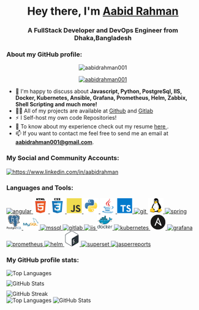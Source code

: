 <h1 align="center">Hey there, I'm <a href="https://www.linkedin.com/in/aabidrahman/" target="_blank"> Aabid Rahman </a> </h1>
<h3 align="center">A FullStack Developer and DevOps Engineer from Dhaka,Bangladesh</h3>

<h3 align="left">About my GitHub profile:</h3>

<p align="center"> 
  <img src="https://komarev.com/ghpvc/?username=aabidrahman001&label=Profile%20views&color=0e75b6&style=flat" alt="aabidrahman001" /> 
</p>

<p align="center"> <a href="https://github.com/ryo-ma/github-profile-trophy">
  <img src="https://github-profile-trophy.vercel.app/?username=aabidrahman001&theme=highcontrast" alt="aabidrahman001" />
</a>
</p>

- 💬 I'm happy to discuss about **Javascript, Python, PostgreSql, IIS, Docker, Kubernetes, Ansible, Grafana, Prometheus, Helm, Zabbix, Shell Scripting and much more!**
- 👨‍💻 All of my projects are available at [Github](https://github.com/aabidrahman001) and [Gitlab](https://gitlab.com/aabidrahman)
- ⚡ I Self-host my own code Repositories!
- 📄 To know about my experience check out my resume <a href="https://github.com/aabidrahman001/Aabid-rahman/blob/main/cv/aabid_rahman_cv.pdf" target="_blank"> here </a>.
- 📫 If you want to contact me feel free to send me an email at **aabidrahman001@gmail.com**.

<h3 align="left">My Social and Community Accounts:</h3>
<p align="left">
<a href="https://linkedin.com/in/aabidrahman" target="_blank"><img align="center" src="https://raw.githubusercontent.com/rahuldkjain/github-profile-readme-generator/master/src/images/icons/Social/linked-in-alt.svg" alt="https://www.linkedin.com/in/aabidrahman" height="30" width="40" /></a>
</p>

<h3 align="left">Languages and Tools:</h3>
<p align="left"> 
  <a href="https://angular.io" target="_blank" rel="noreferrer">
    <img src="https://angular.io/assets/images/logos/angular/angular.svg" alt="angular" width="40" height="40"/> 
  </a> 
  <a href="https://www.w3.org/html/" target="_blank" rel="noreferrer"> 
    <img src="https://raw.githubusercontent.com/devicons/devicon/master/icons/html5/html5-original-wordmark.svg" alt="html5" width="40" height="40"/> 
  </a> 
  <a href="https://www.w3schools.com/css/" target="_blank" rel="noreferrer">
    <img src="https://raw.githubusercontent.com/devicons/devicon/master/icons/css3/css3-original-wordmark.svg" alt="css3" width="40" height="40"/> 
  </a>
  <a href="https://developer.mozilla.org/en-US/docs/Web/JavaScript" target="_blank" rel="noreferrer">
    <img src="https://raw.githubusercontent.com/devicons/devicon/master/icons/javascript/javascript-original.svg" alt="javascript" width="40" height="40"/>
  </a>
  <a href="https://www.python.org" target="_blank" rel="noreferrer">
    <img src="https://raw.githubusercontent.com/devicons/devicon/master/icons/python/python-original.svg" alt="python" width="40" height="40"/>
  </a>
  <a href="https://www.java.com" target="_blank" rel="noreferrer"> 
    <img src="https://raw.githubusercontent.com/devicons/devicon/master/icons/java/java-original.svg" alt="java" width="40" height="40"/>
  </a> 
  <a href="https://www.typescriptlang.org/" target="_blank" rel="noreferrer"> 
    <img src="https://raw.githubusercontent.com/devicons/devicon/master/icons/typescript/typescript-original.svg" alt="typescript" width="40" height="40"/> 
  </a> 
  <a href="https://git-scm.com/" target="_blank" rel="noreferrer">
    <img src="https://www.vectorlogo.zone/logos/git-scm/git-scm-icon.svg" alt="git" width="40" height="40"/>
  </a> 
  <a href="https://www.linux.org/" target="_blank" rel="noreferrer">
    <img src="https://raw.githubusercontent.com/devicons/devicon/master/icons/linux/linux-original.svg" alt="linux" width="40" height="40"/>
  </a>
  <a href="https://spring.io/" target="_blank" rel="noreferrer"> 
    <img src="https://www.vectorlogo.zone/logos/springio/springio-icon.svg" alt="spring" width="40" height="40"/> 
  </a> 

  <a href="https://www.postgresql.org" target="_blank" rel="noreferrer">
    <img src="https://raw.githubusercontent.com/devicons/devicon/master/icons/postgresql/postgresql-original-wordmark.svg" alt="postgresql" width="40" height="40"/>
  </a>
  <a href="https://www.mysql.com/" target="_blank" rel="noreferrer">
    <img src="https://raw.githubusercontent.com/devicons/devicon/master/icons/mysql/mysql-original-wordmark.svg" alt="mysql" width="40" height="40"/>
  </a>
    <a href="https://www.microsoft.com/en-us/sql-server" target="_blank" rel="noreferrer">
    <img src="https://www.svgrepo.com/show/303229/microsoft-sql-server-logo.svg" alt="mssql" width="40" height="40"/>
  </a>

  <a href="https://about.gitlab.com/" target="_blank" rel="noreferrer">
  <img src="https://gitlab.com/assets/favicon-72a2cad5025aa931d6ea56c3201d1f18e68a8cd39788c7c80d5b2b82aa5143ef.png" alt="gitlab" width="40" height="40"/>
  </a>
  <a href="https://www.iis.net/" target="_blank" rel="noreferrer">
    <img src="https://upload.wikimedia.org/wikipedia/commons/4/44/Microsoft_logo.svg" alt="iis" width="40" height="40"/>
  </a>
  <a href="https://www.docker.com/" target="_blank" rel="noreferrer">
    <img src="https://raw.githubusercontent.com/devicons/devicon/master/icons/docker/docker-original-wordmark.svg" alt="docker" width="40" height="40"/>
  </a>
  <a href="https://kubernetes.io/" target="_blank" rel="noreferrer">
    <img src="https://www.vectorlogo.zone/logos/kubernetes/kubernetes-icon.svg" alt="kubernetes" width="40" height="40"/>
  </a>
  <a href="https://www.ansible.com/" target="_blank" rel="noreferrer">
    <img src="https://raw.githubusercontent.com/devicons/devicon/master/icons/ansible/ansible-original.svg" alt="ansible" width="40" height="40"/>
  </a>
  <a href="https://grafana.com/" target="_blank" rel="noreferrer">
    <img src="https://www.vectorlogo.zone/logos/grafana/grafana-icon.svg" alt="grafana" width="40" height="40"/>
  </a>
  <a href="https://prometheus.io/" target="_blank" rel="noreferrer">
    <img src="https://www.vectorlogo.zone/logos/prometheusio/prometheusio-icon.svg" alt="prometheus" width="40" height="40"/>
  </a>
  <a href="https://helm.sh/" target="_blank" rel="noreferrer">
    <img src="https://www.vectorlogo.zone/logos/helmsh/helmsh-icon.svg" alt="helm" width="40" height="40"/>
  </a>
  <a href="https://www.gnu.org/software/bash/" target="_blank" rel="noreferrer">
    <img src="https://raw.githubusercontent.com/devicons/devicon/master/icons/bash/bash-original.svg" alt="bash" width="40" height="40"/>
  </a>
  
  <a href="https://superset.apache.org/" target="_blank" rel="noreferrer">
    <img src="https://avatars.githubusercontent.com/u/18171698?s=200&v=4" alt="superset" width="40" height="40"/>
  </a>
  <a href="https://community.jaspersoft.com/project/jasperreports-library" target="_blank" rel="noreferrer">
    <img src="https://opensource.muenchen.de/logo/jaspersoft_studio_icon.jpg" alt="jasperreports" width="80" height="40"/>
  </a>
</p>


<h3 align="left">My GitHub profile stats:</h3>

<div align="left">

  <img src="https://github-readme-stats.vercel.app/api/top-langs?username=aabidrahman001&theme=transparent&show_icons=true&locale=en&layout=compact&hide_border=true&card_width=895&title_color=FFFFFF&text_color=FFFFFF&hide_title=true" alt="Top Languages" style="margin-bottom: 10px;" />
  
  <br>

  <img src="https://github-readme-stats.vercel.app/api?username=aabidrahman001&theme=transparent&show_icons=true&locale=en&hide_border=true&card_width=895&title_color=FFFFFF&text_color=FFFFFF&icon_color=D47E00&ring_color=00EB29&rank_icon=github&custom_title=Overall%20Github%20Stats&hide_title=true" alt="GitHub Stats" style="margin-bottom: 10px;" />
  
  <br>
  
  <img src="https://github-readme-streak-stats.herokuapp.com/?user=aabidrahman001&theme=transparent&hide_border=true&card_width=895&stroke=00EB29&ring=D47E00&fire=D47E00&currStreakNum=FFFFFF&sideNums=FFFFFF&currStreakLabel=D47E00&sideLabels=EBEBEB&dates=D7D7D7" alt="GitHub Streak" alt="GitHub Streak" />

  <br>

<img src="https://github-readme-stats.vercel.app/api/top-langs?username=aabidrahman001&card_width=400&theme=transparent&show_icons=true&locale=en&layout=compact&hide_border=true&title_color=FFFFFF&text_color=FFFFFF&hide_title=true" alt="Top Languages" style="margin-bottom: 10px;" />

<img src="https://github-readme-stats.vercel.app/api?username=aabidrahman001&theme=transparent&show_icons=true&locale=en&hide_border=true&title_color=FFFFFF&text_color=FFFFFF&icon_color=D47E00&ring_color=00EB29&rank_icon=github&custom_title=Overall%20Github%20Stats&hide_title=true" alt="GitHub Stats" style="margin-bottom: 10px;" />

</div>
